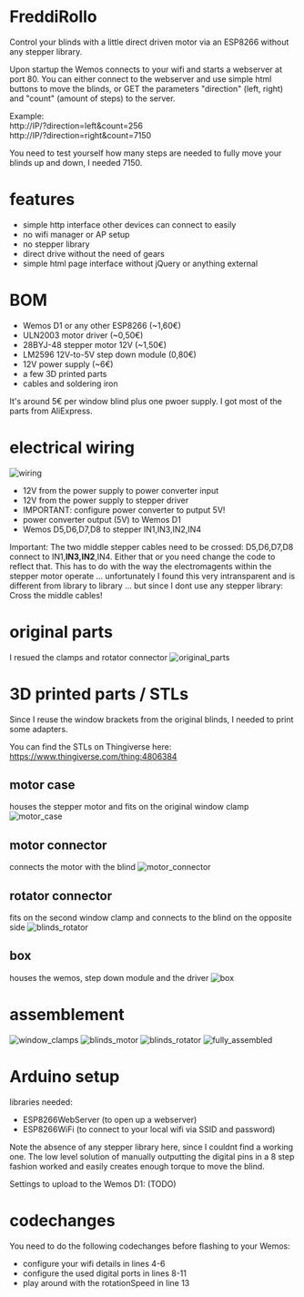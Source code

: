 # FreddiRollo

Control your blinds with a little direct driven motor via an ESP8266 without any stepper library.

Upon startup the Wemos connects to your wifi and starts a webserver at port 80.
You can either connect to the webserver and use simple html buttons to move the blinds, or GET the parameters "direction" (left, right) and "count" (amount of steps) to the server.

Example:  
http://IP/?direction=left&count=256  
http://IP/?direction=right&count=7150

You need to test yourself how many steps are needed to fully move your blinds up and down, I needed 7150.

# features
- simple http interface other devices can connect to easily
- no wifi manager or AP setup
- no stepper library
- direct drive without the need of gears
- simple html page interface without jQuery or anything external

# BOM
- Wemos D1 or any other ESP8266 (~1,60€)
- ULN2003 motor driver (~0,50€)
- 28BYJ-48 stepper motor 12V (~1,50€)
- LM2596 12V-to-5V step down module (0,80€)
- 12V power supply (~6€)
- a few 3D printed parts
- cables and soldering iron

It's around 5€ per window blind plus one pwoer supply. I got most of the parts from AliExpress.

# electrical wiring

![wiring](https://user-images.githubusercontent.com/14030572/112663888-9f40f500-8e59-11eb-9b0c-0f3eda713c63.jpg)

- 12V from the power supply to power converter input
- 12V from the power supply to stepper driver
- IMPORTANT: configure power converter to putput 5V!
- power converter output (5V) to Wemos D1
- Wemos D5,D6,D7,D8 to stepper IN1,IN3,IN2,IN4

Important: The two middle stepper cables need to be crossed: D5,D6,D7,D8 connect to IN1,**IN3,IN2**,IN4. Either that or you need change the code to reflect that.
This has to do with the way the electromagents within the stepper motor operate ... unfortunately I found this very intransparent and is different from library to library ... but since I dont use any stepper library: Cross the middle cables!

# original parts

I resued the clamps and rotator connector
![original_parts](https://user-images.githubusercontent.com/14030572/112665220-1c209e80-8e5b-11eb-8f0e-ae68ebc8df6d.jpg)


# 3D printed parts / STLs
Since I reuse the window brackets from the original blinds, I needed to print some adapters.

You can find the STLs on Thingiverse here: https://www.thingiverse.com/thing:4806384

## motor case 
houses the stepper motor and fits on the original window clamp
![motor_case](https://user-images.githubusercontent.com/14030572/112664833-b03e3600-8e5a-11eb-85c6-72a9b8cbdd0e.jpg)

## motor connector
connects the motor with the blind
![motor_connector](https://user-images.githubusercontent.com/14030572/112664869-be8c5200-8e5a-11eb-9199-b0edb66e4972.jpg)

## rotator connector
fits on the second window clamp and connects to the blind on the opposite side
![blinds_rotator](https://user-images.githubusercontent.com/14030572/112665079-f5fafe80-8e5a-11eb-87b8-c28c05921414.jpg)

## box
houses the wemos, step down module and the driver
![box](https://user-images.githubusercontent.com/14030572/112665117-001cfd00-8e5b-11eb-938c-d02f5a8438c7.jpg)


# assemblement

![window_clamps](https://user-images.githubusercontent.com/14030572/112665411-512cf100-8e5b-11eb-82b8-1fe0fc88ffff.jpg)
![blinds_motor](https://user-images.githubusercontent.com/14030572/112665433-58ec9580-8e5b-11eb-8b18-0ab959c9f620.jpg)
![blinds_rotator](https://user-images.githubusercontent.com/14030572/112665440-5ab65900-8e5b-11eb-9ebc-35fa29206e85.jpg)
![fully_assembled](https://user-images.githubusercontent.com/14030572/112665483-673ab180-8e5b-11eb-816e-00fd59eb9da1.jpg)


# Arduino setup
libraries needed:
- ESP8266WebServer (to open up a webserver)
- ESP8266WiFi (to connect to your local wifi via SSID and password)

Note the absence of any stepper library here, since I couldnt find a working one. The low level solution of manually outputting the digital pins in a 8 step fashion worked and easily creates enough torque to move the blind.

Settings to upload to the Wemos D1: (TODO)

# codechanges
You need to do the following codechanges before flashing to your Wemos:

- configure your wifi details in lines 4-6
- configure the used digital ports in lines 8-11
- play around with the rotationSpeed in line 13
